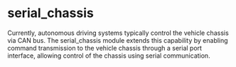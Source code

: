 # serial_chassis
Currently, autonomous driving systems typically control the vehicle chassis via CAN bus. The serial_chassis module extends this capability by enabling command transmission to the vehicle chassis through a serial port interface, allowing control of the chassis using serial communication.
